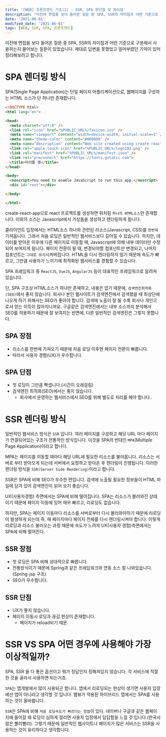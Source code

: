 ```yaml
---
title: '[WEB] 프론트엔드 기초(2) - SSR, SPA 장단점 및 차이점'
description: "이전에 면접을 보다 들어온 질문 중 SPA, SSR의 차이점과 어떤 기준으로 구분해서 사용하는지 물어보는 질문이 있었습니다..."
date: '2021-06-01'
modified_date: '2021-06-01'
tags: [WEB, SSR, SPA, 프론트엔드]
---
```



이전에 면접을 보다 들어온 질문 중 SPA, SSR의 차이점과 어떤 기준으로 구분해서 사용하는지 물어보는 질문이 있었습니다. 제대로 답변을 못했었고 얼머부렸던 기억이 있어 정리해보려고 합니다.

# SPA 렌더링 방식

SPA(Single Page Application)는 단일 페이지 어플리케이션으로, 웹페이지를 구성하는 HTML 소스가 단 하나만 존재합니다.

```html
<!DOCTYPE html>
<html lang="en">

<head>
  <meta charset="utf-8" />
  <link rel="icon" href="%PUBLIC_URL%/favicon.ico" />
  <meta name="viewport" content="width=device-width, initial-scale=1" />
  <meta name="theme-color" content="#000000" />
  <meta name="description" content="Web site created using create-react-app" />
  <link rel="apple-touch-icon" href="%PUBLIC_URL%/logo192.png" />
  <link rel="manifest" href="%PUBLIC_URL%/manifest.json" />
  <link rel="preconnect" href="https://fonts.gstatic.com">
  <title>타이틀 명</title>
</head>

<body>
  <noscript>You need to enable JavaScript to run this app.</noscript>
  <div id="root"></div>

</body>

</html>
```

create-react-app으로 react 프로젝트를 생성하면 위처럼 `하나의 HTML소스`만 존재합니다. 이외의 소스는 Javascript에서 가상돔을 생성하고 렌더링하게 됩니다.

클라이언트 입장에서는 HTML소스 하나와 관련된 리소스(Javascript, CSS)를 `한번에` 가져옵니다. 그래서 처음 로딩은 일반적인 웹서비스보다 길어질 수 있습니다. 하지만, 데이터를 받아온 이후에 다른 페이지로 이동할 때, Javascript에 의해 내부 데이터만 수정되어 보여지게 됩니다. 페이지 전환이 될 때, 변경되야할 컴포넌트만 변경되고, 나머지 컴포넌트는 `그대로 유지`시켜버립니다. HTML을 다시 렌더링하지 않기 때문에 속도가 빠르고, 그만큼 사용자가 느끼기에 최적화된 웹서비스를 경험할 수 있습니다.

SPA 프레임워크 중 `ReactJS`, `VueJS`, `AngularJS` 등이 대표적인 프레임워크로 알려져 있습니다.

단, SPA 구조상 HTML소스가 하나만 존재하고, 내용은 없기 때문에, `검색엔진최적화(SEO)`에서 좋지 않습니다. 회사나 본인 웹사이트가 검색엔진에서 검색했을 때 최상단에 나오게 하기 위해서는 SEO가 좋아야 합니다. 검색에 노출이 잘 될 수록 회사나 개인으로서 얻는 이득이 많아지니까요. 구글같은 검색엔진에서는 내부 소스까지 분석해서 SEO를 적용하기 때문에 잘 보여지는 반면에, 다른 일반적인 검색엔진은 그렇지 못합니다.

## SPA 장점

- 리소스를 한번에 가져오기 때문에 처음 로딩 이후엔 페이지 전환이 빠릅니다.
- 따라서 사용자 경험(UX)가 우수합니다.

## SPA 단점

- 첫 로딩이 그만큼 빡셉니다.(시간이 오래걸림)
- 검색엔진 최적화(SEO)에서는 좋지 않습니다.
  - 회사에서 운영하는 웹서비스에서 SEO를 위해 별도로 처리를 해야 합니다..

# SSR 렌더링 방식

일반적인 웹서비스 방식은 `SSR` 입니다. 여러 페이지를 구성하고 해당 URL 마다 페이지가 연결되어있는 구조가 전통적인 방식입니다. 이것을 SPA의 반대인 `MPA`(Multiple Page Application)이라고 합니다.

MPA는 페이지를 이동할 때마다 해당 URL에 필요한 리소스를 불러옵니다. 리소스는 서버로 부터 받아오게 되는데 서버에서 요청하고 받아온 후 렌더링이 진행됩니다. 이러한 렌더링 방식을 `SSR(Server Side Rendering)`이라고 합니다.

SSR은 SPA에 비해 SEO가 우수한 편입니다. 검색에 노출될 필요한 정보들이 HTML 파일에 담겨 있어 검색엔진이 읽어 오기 좋습니다.

UX(사용자경험) 측면에서는 SPA에 비해 떨어집니다. SPA는 리소스가 불러와진 상태이기 때문에 페이지 이동에 있어 매우 빠르고, 리로딩도 없습니다.

하지만, SPA는 페이지 이동마다 리소스를 서버로부터 다시 불러와야하기 때문에 리로딩이 발생하게 되는데 즉, 매 페이지마다 페이지 전체를 다시 렌더링시켜야 합니다. 이렇게 리로딩과 리소스 불러오는 과정 때문에 속도가 느려져 UX(사용자 경험)측면에서는 SPA에 비해 떨어진다.

## SSR 장점

- 첫 로딩은 SPA 비해 상대적으로 빠릅니다.
- 전통방식이기 때문에 Spring과 같은 프레임워크와 연동 소스 잘 나와있습니다.(Spring-jsp 구조)
- SEO가 우수합니다.

## SSR 단점

- UX가 좋지 않습니다.
- 페이지 이동시 로딩과 끊김 현상이 존재합니다.
  - 페이지가 reload되기 때문.


# SSR VS SPA 어떤 경우에 사용해야 가장 이상적일까?

SPA, SSR 둘 다 좋은 옵션이고 뭐가 정답인지 정해져있지 않습니다. 각 서비스에 적절한 것을 골라서 사용하면 되는거죠.

`SPA`는 앱개발에서 많이 사용되곤 합니다. 앱에서 리로딩되는 현상이 생기면 사용자 입장에선 앱이 아니라고 생각할 것 입니다. 웹뷰가 적용된 하이브리드 앱에서는 SPA를 사용하는 것이 올바릅니다.

`SSR`은 SPA에 비해 `처음 로딩속도가 빠르다는 장점`이 있다. 네이버나 구글과 같은 웹페이지에 들어갈 때 로딩이 심하게 걸리면 사용자 입장에서 답답함을 느낄 것 입니다.(한국사람은 빨리빨리). 그렇기 때문에 일반적인 웹사이트나 페이지가 많은 서비스는 SSR을 사용하는 것이 유리하다고 생각합니다.


